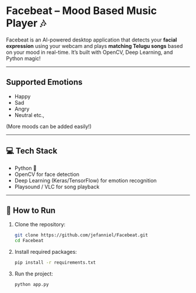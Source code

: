 #  Facebeat – Mood Based Music Player 🎶

Facebeat is an AI-powered desktop application that detects your **facial expression** using your webcam and plays **matching Telugu songs** based on your mood in real-time. It’s built with OpenCV, Deep Learning, and Python magic!

---

##  Supported Emotions
- Happy 
- Sad 
- Angry 
- Neutral etc., 

(More moods can be added easily!)

---

## 💻 Tech Stack
- Python 🐍
- OpenCV for face detection
- Deep Learning (Keras/TensorFlow) for emotion recognition
- Playsound / VLC for song playback

---

## 🚀 How to Run
1. Clone the repository:
   ```bash
   git clone https://github.com/jefanniel/Facebeat.git
   cd Facebeat

2. Install required packages:
   ```bash
   pip install -r requirements.txt

3. Run the project:
   ```bash
   python app.py
